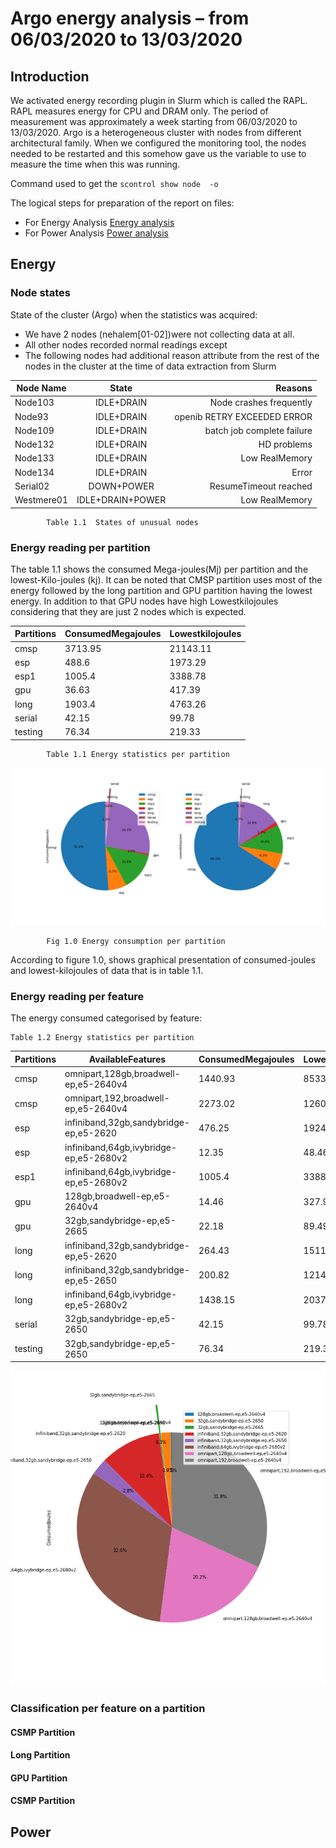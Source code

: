 # Argo energy analysis – from 06/03/2020 to 13/03/2020

## Introduction
We activated energy recording plugin in Slurm which is called the RAPL. RAPL measures energy for CPU and DRAM only.  The period of measurement was approximately a week starting from 06/03/2020 to 13/03/2020. Argo is a heterogeneous cluster with nodes from different architectural family.  When we configured the monitoring tool, the nodes needed to be restarted and this somehow gave us the variable to use to measure the time when this was running.

Command used to get the `scontrol show node  -o `


The logical steps for preparation of the report on files:

* For Energy Analysis [Energy analysis ](energy_processing.ipynb)
* For Power Analysis [Power analysis ](power_processing.ipynb)

## Energy 

### Node states
State of the cluster (Argo) when the statistics was acquired:
* We have 2 nodes (nehalem[01-02])were not collecting data at all.
* All other nodes recorded normal readings except
* The following nodes had additional reason attribute from the rest of the nodes in the cluster at the time of data extraction from Slurm

| Node Name        | State         | Reasons  |
| -------------    |:-------------:| --------:|
| Node103          | IDLE+DRAIN    | Node crashes frequently |
| Node93           | IDLE+DRAIN    |  openib RETRY EXCEEDED ERROR |
| Node109          | IDLE+DRAIN     |  batch job complete failure |
| Node132          | IDLE+DRAIN     |    HD problems |
| Node133          | IDLE+DRAIN      |    Low RealMemory |
| Node134          | IDLE+DRAIN      |    Error |
| Serial02         | DOWN+POWER      |    ResumeTimeout reached |
| Westmere01       | IDLE+DRAIN+POWER   |    Low RealMemory |

            Table 1.1  States of unusual nodes

### Energy reading per partition 
The table 1.1 shows the consumed Mega-joules(Mj) per partition and the lowest-Kilo-joules (kj). It can be noted that CMSP partition uses most of the energy followed by the long partition and GPU partition having the lowest energy. In addition to that GPU nodes have high Lowestkilojoules considering that they are just 2 nodes which is expected.

|Partitions|ConsumedMegajoules|Lowestkilojoules|
|----------|------------------|----------------|
|cmsp      |3713.95           |21143.11        |
|esp       |488.6             |1973.29         |
|esp1      |1005.4            |3388.78         |
|gpu       |36.63             |417.39          |
|long      |1903.4            |4763.26         |
|serial    |42.15             |99.78           |
|testing   |76.34             |219.33          |


            Table 1.1 Energy statistics per partition


![pie Partition](pie_partition.png)

            Fig 1.0 Energy consumption per partition


According to figure 1.0, shows graphical presentation of consumed-joules and lowest-kilojoules of data that is in table 1.1.


### Energy reading per feature 
The energy consumed categorised by feature:

    Table 1.2 Energy statistics per partition

|Partitions|AvailableFeatures                     |ConsumedMegajoules|Lowestkilojoules|
|----------|--------------------------------------|------------------|----------------|
|cmsp      |omnipart,128gb,broadwell-ep,e5-2640v4 |1440.93           |8533.63         |
|cmsp      |omnipart,192,broadwell-ep,e5-2640v4   |2273.02           |12609.48        |
|esp       |infiniband,32gb,sandybridge-ep,e5-2620|476.25            |1924.83         |
|esp       |infiniband,64gb,ivybridge-ep,e5-2680v2|12.35             |48.46           |
|esp1      |infiniband,64gb,ivybridge-ep,e5-2680v2|1005.4            |3388.78         |
|gpu       |128gb,broadwell-ep,e5-2640v4          |14.46             |327.9           |
|gpu       |32gb,sandybridge-ep,e5-2665           |22.18             |89.49           |
|long      |infiniband,32gb,sandybridge-ep,e5-2620|264.43            |1511.23         |
|long      |infiniband,32gb,sandybridge-ep,e5-2650|200.82            |1214.86         |
|long      |infiniband,64gb,ivybridge-ep,e5-2680v2|1438.15           |2037.17         |
|serial    |32gb,sandybridge-ep,e5-2650           |42.15             |99.78           |
|testing   |32gb,sandybridge-ep,e5-2650           |76.34             |219.33          |


![Feature Pie](pie_feature.png)


### Classification per feature on a partition 

#### CSMP Partition 
#### Long Partition 
#### GPU Partition 
#### CSMP Partition 


## Power 








